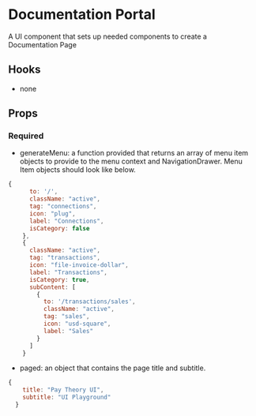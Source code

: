 # Documentation Portal

A UI component that sets up needed components to create a Documentation Page

## Hooks

-   none

## Props

### Required

-   generateMenu: a function provided that returns an array of menu item objects to provide to the menu context and NavigationDrawer. Menu Item objects should look like below.

```jsx
{
      to: '/',
      className: "active",
      tag: "connections",
      icon: "plug",
      label: "Connections",
      isCategory: false
    },
    {
      className: "active",
      tag: "transactions",
      icon: "file-invoice-dollar",
      label: "Transactions",
      isCategory: true,
      subContent: [
        {
          to: '/transactions/sales',
          className: "active",
          tag: "sales",
          icon: "usd-square",
          label: "Sales"
        }
      ]
    }
```

-   paged: an object that contains the page title and subtitle.

```jsx
{
    title: "Pay Theory UI",
    subtitle: "UI Playground"
  }
```
